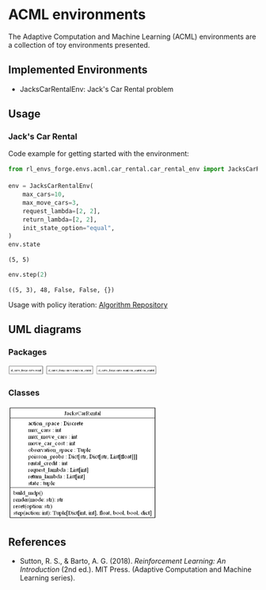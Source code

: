 # ACML environments

The Adaptive Computation and Machine Learning (ACML) environments are a collection of toy environments presented.

## Implemented Environments
- JacksCarRentalEnv: Jack's Car Rental problem

## Usage

### Jack's Car Rental
Code example for getting started with the environment:

```python
from rl_envs_forge.envs.acml.car_rental.car_rental_env import JacksCarRentalEnv

env = JacksCarRentalEnv(
    max_cars=10,
    max_move_cars=3,
    request_lambda=[2, 2],
    return_lambda=[2, 2],
    init_state_option="equal",
)
env.state
```

```output
(5, 5)
```

```python
env.step(2)
```

```output
((5, 3), 48, False, False, {})
```

Usage with policy iteration: [Algorithm Repository](https://github.com/mariusdgm/phd-rl-algos)

## UML diagrams

### Packages

<img src="../../../docs/diagrams/acml/packages_acml.png" alt="Pakages UML" width="300">

### Classes

<img src="../../../docs/diagrams/acml/classes_acml.png" alt="Classes UML" width="300">

## References

- Sutton, R. S., & Barto, A. G. (2018). *Reinforcement Learning: An Introduction* (2nd ed.). MIT Press. (Adaptive Computation and Machine Learning series).